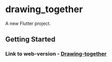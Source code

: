 # drawing_together

A new Flutter project.

## Getting Started

### Link to web-version - [Drawing-together](https://radiksman.github.io/flutter-web-drawing-together/build/web)
